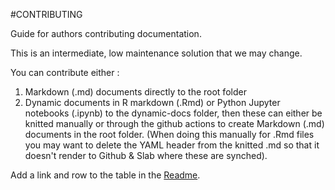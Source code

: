 #CONTRIBUTING

Guide for authors contributing documentation.

This is an intermediate, low maintenance solution that we may change.

You can contribute either :
1. Markdown (.md) documents directly to the root folder
1. Dynamic documents in R markdown (.Rmd) or Python Jupyter notebooks (.ipynb) to the dynamic-docs folder, then these can either be knitted manually or through the github actions to create Markdown (.md) documents in the root folder. (When doing this manually for .Rmd files you may want to delete the YAML header from the knitted .md so that it doesn't render to Github & Slab where these are synched).   

Add a link and row to the table in the [Readme](README.md).